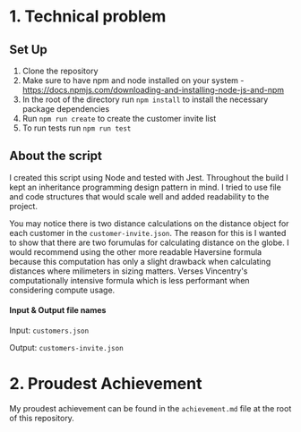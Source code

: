 # 1. Technical problem

## Set Up

1. Clone the repository
2. Make sure to have npm and node installed on your system - https://docs.npmjs.com/downloading-and-installing-node-js-and-npm
3. In the root of the directory run `npm install` to install the necessary package dependencies
4. Run `npm run create` to create the customer invite list
5. To run tests run `npm run test`

## About the script

I created this script using Node and tested with Jest. Throughout the build I kept an inheritance programming design pattern in mind. I tried to use file and code structures that would scale well and added readability to the project.

You may notice there is two distance calculations on the distance object for each customer in the `customer-invite.json`. The reason for this is I wanted to show that there are two forumulas for calculating distance on the globe. I would recommend using the other more readable Haversine formula because this computation has only a slight drawback when calculating distances where milimeters in sizing matters. Verses Vincentry's computationally intensive formula which is less performant when considering compute usage.

#### Input & Output file names

Input: `customers.json`

Output: `customers-invite.json`

# 2. Proudest Achievement

My proudest achievement can be found in the `achievement.md` file at the root of this repository. 
